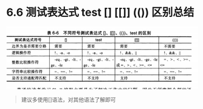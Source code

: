 # 6.6 测试表达式 test  [] [[]] (()) 区别总结

![image-20210123163444082](images/image-20210123163444082.png)

> 建议多使用[]语法，对其他语法了解即可